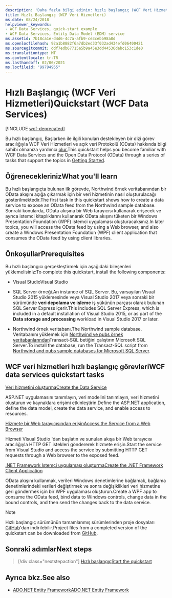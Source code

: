 ```yaml
---
description: 'Daha fazla bilgi edinin: hızlı başlangıç (WCF Veri Hizmetleri)'
title: Hızlı Başlangıç (WCF Veri Hizmetleri)
ms.date: 08/24/2018
helpviewer_keywords:
- WCF Data Services, quick-start example
- WCF Data Services, Entity Data Model (EDM) service
ms.assetid: 7b18ca1e-d4d6-4c7a-afb9-ce3cebb98a8d
ms.openlocfilehash: 92a1b8882f6a7db2ed33f032ad434efd06400421
ms.sourcegitcommit: ddf7edb67715a5b9a45e3dd44536dabc153c1de0
ms.translationtype: MT
ms.contentlocale: tr-TR
ms.lasthandoff: 02/06/2021
ms.locfileid: "99794955"
---
```

# <a name="quickstart-wcf-data-services"></a><span data-ttu-id="56d28-103">Hızlı Başlangıç (WCF Veri Hizmetleri)</span><span class="sxs-lookup"><span data-stu-id="56d28-103">Quickstart (WCF Data Services)</span></span>

[!INCLUDE [wcf-deprecated](~/includes/wcf-deprecated.md)]

<span data-ttu-id="56d28-104">Bu hızlı başlangıç, Başlarken ile ilgili konuları destekleyen bir dizi görev aracılığıyla WCF Veri Hizmetleri ve açık veri Protokolü (OData) hakkında bilgi sahibi olmanıza yardımcı [olur.](getting-started-with-wcf-data-services.md)</span><span class="sxs-lookup"><span data-stu-id="56d28-104">This quickstart helps you become familiar with WCF Data Services and the Open Data Protocol (OData) through a series of tasks that support the topics in [Getting Started](getting-started-with-wcf-data-services.md).</span></span>

## <a name="what-youll-learn"></a><span data-ttu-id="56d28-105">Öğrenecekleriniz</span><span class="sxs-lookup"><span data-stu-id="56d28-105">What you'll learn</span></span>

<span data-ttu-id="56d28-106">Bu hızlı başlangıçta bulunan ilk görevde, Northwind örnek veritabanından bir OData akışını açığa çıkarmak için bir veri hizmetinin nasıl oluşturulacağı gösterilmektedir.</span><span class="sxs-lookup"><span data-stu-id="56d28-106">The first task in this quickstart shows how to create a data service to expose an OData feed from the Northwind sample database.</span></span> <span data-ttu-id="56d28-107">Sonraki konularda, OData akışına bir Web tarayıcısı kullanarak erişecek ve ayrıca istemci kitaplıklarını kullanarak OData akışını tüketen bir Windows Presentation Foundation (WPF) istemci uygulaması oluşturacaksınız.</span><span class="sxs-lookup"><span data-stu-id="56d28-107">In later topics, you will access the OData feed by using a Web browser, and also create a Windows Presentation Foundation (WPF) client application that consumes the OData feed by using client libraries.</span></span>

## <a name="prerequisites"></a><span data-ttu-id="56d28-108">Önkoşullar</span><span class="sxs-lookup"><span data-stu-id="56d28-108">Prerequisites</span></span>

<span data-ttu-id="56d28-109">Bu hızlı başlangıcı gerçekleştirmek için aşağıdaki bileşenleri yüklemelisiniz:</span><span class="sxs-lookup"><span data-stu-id="56d28-109">To complete this quickstart, install the following components:</span></span>

- <span data-ttu-id="56d28-110">Visual Studio</span><span class="sxs-lookup"><span data-stu-id="56d28-110">Visual Studio</span></span>

- <span data-ttu-id="56d28-111">SQL Server örneği.</span><span class="sxs-lookup"><span data-stu-id="56d28-111">An instance of SQL Server.</span></span> <span data-ttu-id="56d28-112">Bu, varsayılan Visual Studio 2015 yüklemesinde veya Visual Studio 2017 veya sonraki bir sürümünde **veri depolama ve işleme** iş yükünün parçası olarak bulunan SQL Server Express içerir.</span><span class="sxs-lookup"><span data-stu-id="56d28-112">This includes SQL Server Express, which is included in a default installation of Visual Studio 2015, or as part of the **Data storage and processing** workload in Visual Studio 2017 or later.</span></span>

- <span data-ttu-id="56d28-113">Northwind örnek veritabanı.</span><span class="sxs-lookup"><span data-stu-id="56d28-113">The Northwind sample database.</span></span> <span data-ttu-id="56d28-114">Veritabanını yüklemek için [Northwind ve pubs örnek veritabanlarından](https://github.com/Microsoft/sql-server-samples/tree/master/samples/databases/northwind-pubs)Transact-SQL betiğini çalıştırın Microsoft SQL Server.</span><span class="sxs-lookup"><span data-stu-id="56d28-114">To install the database, run the Transact-SQL script from [Northwind and pubs sample databases for Microsoft SQL Server](https://github.com/Microsoft/sql-server-samples/tree/master/samples/databases/northwind-pubs).</span></span>

## <a name="wcf-data-services-quickstart-tasks"></a><span data-ttu-id="56d28-115">WCF veri hizmetleri hızlı başlangıç görevleri</span><span class="sxs-lookup"><span data-stu-id="56d28-115">WCF data services quickstart tasks</span></span>

 [<span data-ttu-id="56d28-116">Veri hizmetini oluşturma</span><span class="sxs-lookup"><span data-stu-id="56d28-116">Create the Data Service</span></span>](creating-the-data-service.md)

 <span data-ttu-id="56d28-117">ASP.NET uygulamasını tanımlayın, veri modelini tanımlayın, veri hizmetini oluşturun ve kaynaklara erişimi etkinleştirin.</span><span class="sxs-lookup"><span data-stu-id="56d28-117">Define the ASP.NET application, define the data model, create the data service, and enable access to resources.</span></span>

 [<span data-ttu-id="56d28-118">Hizmete bir Web tarayıcısından erişin</span><span class="sxs-lookup"><span data-stu-id="56d28-118">Access the Service from a Web Browser</span></span>](accessing-the-service-from-a-web-browser-wcf-data-services-quickstart.md)

 <span data-ttu-id="56d28-119">Hizmeti Visual Studio 'dan başlatın ve sunulan akışa bir Web tarayıcısı aracılığıyla HTTP GET istekleri göndererek hizmete erişin.</span><span class="sxs-lookup"><span data-stu-id="56d28-119">Start the service from Visual Studio and access the service by submitting HTTP GET requests through a Web browser to the exposed feed.</span></span>

 [<span data-ttu-id="56d28-120">.NET Framework Istemci uygulaması oluşturma</span><span class="sxs-lookup"><span data-stu-id="56d28-120">Create the .NET Framework Client Application</span></span>](creating-the-dotnet-client-application-wcf-data-services-quickstart.md)

 <span data-ttu-id="56d28-121">OData akışını kullanmak, verileri Windows denetimlerine bağlamak, bağlama denetimlerindeki verileri değiştirmek ve sonra değişiklikleri veri hizmetine geri göndermek için bir WPF uygulaması oluşturun.</span><span class="sxs-lookup"><span data-stu-id="56d28-121">Create a WPF app to consume the OData feed, bind data to Windows controls, change data in the bound controls, and then send the changes back to the data service.</span></span>

> [!NOTE]
> <span data-ttu-id="56d28-122">Hızlı başlangıç sürümünün tamamlanmış sürümlerinden proje dosyaları [GitHub](https://github.com/microsoftarchive/msdn-code-gallery-community-s-z/tree/master/WCF%20Data%20Services%20Quickstart%20(OData%20Service%20and%20WPF%20Client))'dan indirilebilir.</span><span class="sxs-lookup"><span data-stu-id="56d28-122">Project files from a completed version of the quickstart can be downloaded from [GitHub](https://github.com/microsoftarchive/msdn-code-gallery-community-s-z/tree/master/WCF%20Data%20Services%20Quickstart%20(OData%20Service%20and%20WPF%20Client)).</span></span>

## <a name="next-steps"></a><span data-ttu-id="56d28-123">Sonraki adımlar</span><span class="sxs-lookup"><span data-stu-id="56d28-123">Next steps</span></span>

> [!div class="nextstepaction"]
> [<span data-ttu-id="56d28-124">Hızlı başlangıç</span><span class="sxs-lookup"><span data-stu-id="56d28-124">Start the quickstart</span></span>](creating-the-data-service.md)

## <a name="see-also"></a><span data-ttu-id="56d28-125">Ayrıca bkz.</span><span class="sxs-lookup"><span data-stu-id="56d28-125">See also</span></span>

- [<span data-ttu-id="56d28-126">ADO.NET Entity Framework</span><span class="sxs-lookup"><span data-stu-id="56d28-126">ADO.NET Entity Framework</span></span>](../adonet/ef/index.md)
